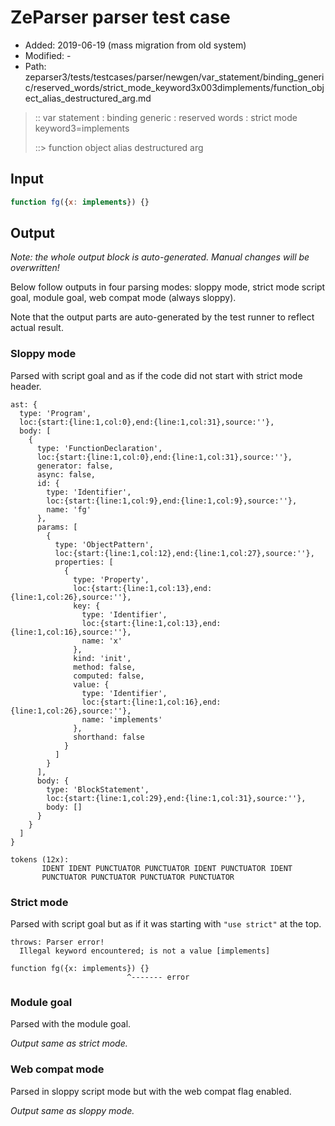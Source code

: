 # ZeParser parser test case

- Added: 2019-06-19 (mass migration from old system)
- Modified: -
- Path: zeparser3/tests/testcases/parser/newgen/var_statement/binding_generic/reserved_words/strict_mode_keyword3x003dimplements/function_object_alias_destructured_arg.md

> :: var statement : binding generic : reserved words : strict mode keyword3=implements
>
> ::> function object alias destructured arg

## Input

`````js
function fg({x: implements}) {}
`````

## Output

_Note: the whole output block is auto-generated. Manual changes will be overwritten!_

Below follow outputs in four parsing modes: sloppy mode, strict mode script goal, module goal, web compat mode (always sloppy).

Note that the output parts are auto-generated by the test runner to reflect actual result.

### Sloppy mode

Parsed with script goal and as if the code did not start with strict mode header.

`````
ast: {
  type: 'Program',
  loc:{start:{line:1,col:0},end:{line:1,col:31},source:''},
  body: [
    {
      type: 'FunctionDeclaration',
      loc:{start:{line:1,col:0},end:{line:1,col:31},source:''},
      generator: false,
      async: false,
      id: {
        type: 'Identifier',
        loc:{start:{line:1,col:9},end:{line:1,col:9},source:''},
        name: 'fg'
      },
      params: [
        {
          type: 'ObjectPattern',
          loc:{start:{line:1,col:12},end:{line:1,col:27},source:''},
          properties: [
            {
              type: 'Property',
              loc:{start:{line:1,col:13},end:{line:1,col:26},source:''},
              key: {
                type: 'Identifier',
                loc:{start:{line:1,col:13},end:{line:1,col:16},source:''},
                name: 'x'
              },
              kind: 'init',
              method: false,
              computed: false,
              value: {
                type: 'Identifier',
                loc:{start:{line:1,col:16},end:{line:1,col:26},source:''},
                name: 'implements'
              },
              shorthand: false
            }
          ]
        }
      ],
      body: {
        type: 'BlockStatement',
        loc:{start:{line:1,col:29},end:{line:1,col:31},source:''},
        body: []
      }
    }
  ]
}

tokens (12x):
       IDENT IDENT PUNCTUATOR PUNCTUATOR IDENT PUNCTUATOR IDENT
       PUNCTUATOR PUNCTUATOR PUNCTUATOR PUNCTUATOR
`````

### Strict mode

Parsed with script goal but as if it was starting with `"use strict"` at the top.

`````
throws: Parser error!
  Illegal keyword encountered; is not a value [implements]

function fg({x: implements}) {}
                          ^------- error
`````


### Module goal

Parsed with the module goal.

_Output same as strict mode._

### Web compat mode

Parsed in sloppy script mode but with the web compat flag enabled.

_Output same as sloppy mode._
